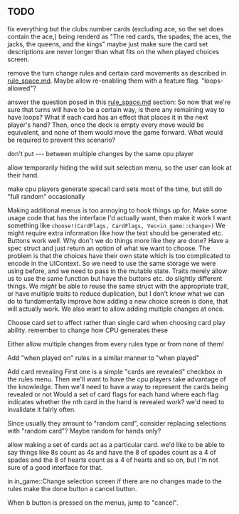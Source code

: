 ## TODO

fix everything but the clubs number cards (excluding ace, so the set does contain the ace,) being renderd as "The red cards, the spades, the aces, the jacks, the queens, and the kings"
    maybe just make sure the card set descriptions are never longer than what fits on the when played choices screen.

remove the turn change rules and certain card movements as described in [rule_space.md](./rule_space.md). Maybe allow re-enabling them with a feature flag. "loops-allowed"?

answer the question posed in this [rule_space.md](rule_space.md) section: So now that we're sure that turns will have to be a certain way, is there any remaining way to have loops? What if each card has an effect that places it in the next player's hand? Then, once the deck is empty every move would be equivalent, and none of them would move the game forward. What would be required to prevent this scenario?

don't put --- between multiple changes by the same cpu player

allow temporarily hiding the wild suit selection menu, so the user can look at their hand.

make cpu players generate specail card sets most of the time, but still do "full random" occasionally

Making additional menus is too annoying to hook things up for. Make some usage code that has the interface  I'd actually want, then make it work
    I want something like `choose!(CardFlags, CardFlags, Vec<in_game::change>)`
        We might require extra information like how the text should be generated etc.
    Buttons work well. Why don't we do things more like they are done?
      Have a spec struct and just return an option of what we want to choose.
    The problem is that the choices have their own state which is too complicated to encode in the UIContext.
      So we need to use the same storage we were using before, and we need to pass in the mutable state.
      Traits merely allow us to use the same function but have the buttons etc. do slightly different things.
      We *might* be able to reuse the same struct with the appropriate trait, or have multiple traits to reduce duplication,
        but I don't know what we can do to fundamentally improve how adding a new choice screen is done, that will actually work.
      We also want to allow adding multiple changes at once.

Choose card set to affect rather than single card when choosing card play ability.
  remember to change how CPU generates these

Either allow multiple changes from every rules type or from none of them!

Add "when played on" rules in a similar manner to "when played"

Add card revealing
  First one is a simple "cards are revealed" checkbox in the rules menu.
  Then we'll want to have the cpu players take advantage of the knowledge.
  Then we'll need to have a way to represent the cards being revealed or not
    Would a set of card flags for each hand where each flag indicates whether
    the nth card in the hand is revealed work? we'd need to invalidate it fairly
    often.

Since usually they amount to "random card", consider replacing selections with "random card"?
  Maybe random for hands only?

allow making a set of cards act as a particular card.
    we'd like to be able to say things like 8s count as 4s and have the 8 of spades count as a 4 of spades and the 8 of hearts count as a 4 of hearts and so on, but I'm not sure of a good interface for that.

in in_game::Change selection screen if there are no changes made to the rules make the done button a cancel button.

When b button is pressed on the menus, jump to "cancel".

